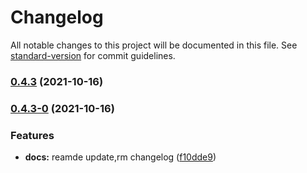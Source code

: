 # Changelog

All notable changes to this project will be documented in this file. See [standard-version](https://github.com/conventional-changelog/standard-version) for commit guidelines.

### [0.4.3](https://github.com/zuoxiaobai/comitizen-practice-demo/compare/v0.4.3-0...v0.4.3) (2021-10-16)

### [0.4.3-0](https://github.com/zuoxiaobai/comitizen-practice-demo/compare/v0.4.2...v0.4.3-0) (2021-10-16)


### Features

* **docs:** reamde update,rm changelog ([f10dde9](https://github.com/zuoxiaobai/comitizen-practice-demo/commit/f10dde9880579a9372558b131058c763fac524ae))
